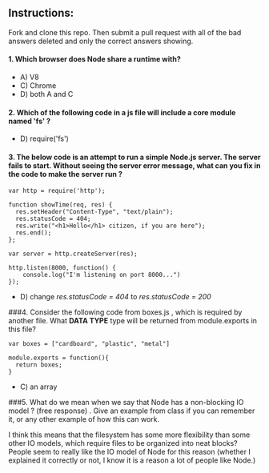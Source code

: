 ## Instructions:
Fork and clone this repo.  Then submit a pull request with all of the bad answers deleted and only the correct answers showing.

#### 1.  Which browser does Node share a runtime with?
* A) V8
* C) Chrome
* D) both A and C

#### 2.  Which of the following code in a js file will include a core module named 'fs' ?   
* D) require('fs')


#### 3.  The below code is an attempt to run a simple Node.js server. The server fails to start. Without seeing the server error message, what can you fix in the code to make the server run ?

```
var http = require('http');

function showTime(req, res) {
  res.setHeader("Content-Type", "text/plain");
  res.statusCode = 404;
  res.write("<h1>Hello</h1> citizen, if you are here");
  res.end();
};

var server = http.createServer(res);

http.listen(8000, function() {
	console.log("I'm listening on port 8000...")
});

```
* D) change *res.statusCode = 404*  to *res.statusCode = 200*

###4. Consider the following code from boxes.js , which is required by another file.  What **DATA TYPE** type will be returned from module.exports in this file?
```
var boxes = ["cardboard", "plastic", "metal"]

module.exports = function(){
  return boxes;
}

```

* C) an array

###5. What do we mean when we say that Node has a non-blocking IO model ?  (free response) . Give an example from class if you can remember it, or any other example of how this can work.

I think this means that the filesystem has some more flexibility than some other IO models, which require files to be organized into neat blocks? People seem to really like the IO model of Node for this reason (whether I explained it correctly or not, I know it is a reason a lot of people like Node.)
